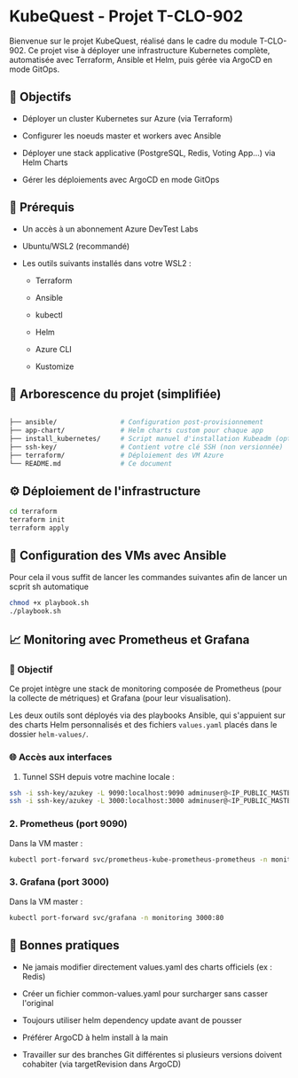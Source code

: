# KubeQuest - Projet T-CLO-902

Bienvenue sur le projet KubeQuest, réalisé dans le cadre du module T-CLO-902. Ce projet vise à déployer une infrastructure Kubernetes complète, automatisée avec Terraform, Ansible et Helm, puis gérée via ArgoCD en mode GitOps.

## 🔧 Objectifs

- Déployer un cluster Kubernetes sur Azure (via Terraform)

- Configurer les noeuds master et workers avec Ansible

- Déployer une stack applicative (PostgreSQL, Redis, Voting App...) via Helm Charts

- Gérer les déploiements avec ArgoCD en mode GitOps

## 🚀 Prérequis

- Un accès à un abonnement Azure DevTest Labs

- Ubuntu/WSL2 (recommandé)

- Les outils suivants installés dans votre WSL2 :

  - Terraform

  - Ansible

  - kubectl

  - Helm

  - Azure CLI

  - Kustomize

## 📁 Arborescence du projet (simplifiée)

```bash

├── ansible/                # Configuration post-provisionnement
├── app-chart/              # Helm charts custom pour chaque app
├── install_kubernetes/     # Script manuel d'installation Kubeadm (optionnel)
├── ssh-key/                # Contient votre clé SSH (non versionnée)
├── terraform/              # Déploiement des VM Azure
└── README.md               # Ce document
```

## ⚙️ Déploiement de l'infrastructure

```bash
cd terraform
terraform init
terraform apply
```

## 🚒 Configuration des VMs avec Ansible

Pour cela il vous suffit de lancer les commandes suivantes afin de lancer un scprit sh automatique

```bash
chmod +x playbook.sh
./playbook.sh
```

## 📈 Monitoring avec Prometheus et Grafana

### 🌟 Objectif

Ce projet intègre une stack de monitoring composée de Prometheus (pour la collecte de métriques) et Grafana (pour leur visualisation).

Les deux outils sont déployés via des playbooks Ansible, qui s'appuient sur des charts Helm personnalisés et des fichiers `values.yaml` placés dans le dossier `helm-values/`.

### 🌐 Accès aux interfaces

1. Tunnel SSH depuis votre machine locale :

```bash
ssh -i ssh-key/azukey -L 9090:localhost:9090 adminuser@<IP_PUBLIC_MASTER>
ssh -i ssh-key/azukey -L 3000:localhost:3000 adminuser@<IP_PUBLIC_MASTER>
```

### 2. Prometheus (port 9090)

Dans la VM master :

```bash
kubectl port-forward svc/prometheus-kube-prometheus-prometheus -n monitoring 9090:9090
```

### 3. Grafana (port 3000)

Dans la VM master :

```bash
kubectl port-forward svc/grafana -n monitoring 3000:80
```

## 🤖 Bonnes pratiques

- Ne jamais modifier directement values.yaml des charts officiels (ex : Redis)

- Créer un fichier common-values.yaml pour surcharger sans casser l'original

- Toujours utiliser helm dependency update avant de pousser

- Préférer ArgoCD à helm install à la main

- Travailler sur des branches Git différentes si plusieurs versions doivent cohabiter (via targetRevision dans ArgoCD)
